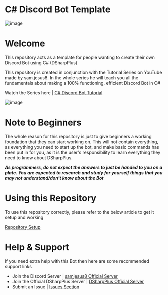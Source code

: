 # C# Discord Bot Template

![image](https://media.discordapp.net/attachments/1020110665161113610/1084826383907291167/READMETHUMB.jpg?width=1310&height=360)

# Welcome
This repository acts as a template for people wanting to create their own Discord Bot using C# (DSharpPlus)

This repository is created in conjunction with the Tutorial Series on YouTube made by sam.jesus8. In the whole series 
he will teach you all the fundamentals about making a 100% functioning, efficient Discord Bot in C#

Watch the Series here | [C# Discord Bot Tutorial](https://www.youtube.com/playlist?list=PLcpUxmcrEm_Bn4K-kcE9ebsQPvNcR8KZx)

![image](https://media.discordapp.net/attachments/1020110665161113610/1084836667225030757/image.png?width=480&height=490)

# Note to Beginners

The whole reason for this repository is just to give beginners a working foundation that they can start working on.
This will not contain everything, as everything you need to start up the bot, and make basic commands has been put in for you, as it is the user's responsibility to learn everything they need to know about DSharpPlus.

***As programmers, do not expect the answers to just be handed to you on a plate. You are expected to research and study for yourself
things that you may not understand/don't know about the Bot***

# Using this Repository

To use this repository correctly, please refer to the below article to get it setup and working

[Repository Setup](https://github.com/samjesus8/CSharp-Discord-Bot-Template/blob/master/docs/repository_setup.md)

# Help & Support

If you need extra help with this Bot then here are some recommended support links

- Join the Discord Server | [samjesus8 Official Server](https://discord.com/invite/GrcaGNSfCR)
- Join the Official DSharpPlus Server | [DSharpPlus Official Server](https://discord.com/invite/dsharpplus)
- Submit an Issue | [Issues Section](https://github.com/samjesus8/CSharp-Discord-Bot-Template/issues)